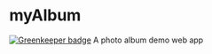 # myAlbum

[![Greenkeeper badge](https://badges.greenkeeper.io/MehdiRaash/myAlbum.svg)](https://greenkeeper.io/)
A photo album demo web app
